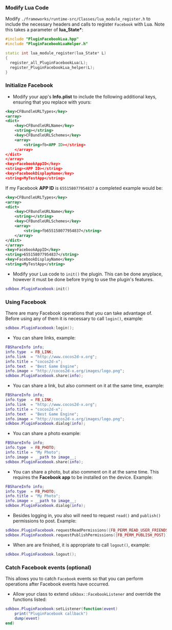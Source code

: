 ### Modify Lua Code
Modify `./frameworks/runtime-src/Classes/lua_module_register.h` to include the necessary headers and calls to register `Facebook` with Lua. Note this takes a parameter of __lua_State*__:
```cpp
#include "PluginFacebookLua.hpp"
#include "PluginFacebookLuaHelper.h"
```
```cpp
static int lua_module_register(lua_State* L)
{
  register_all_PluginFacebookLua(L);
  register_PluginFacebookLua_helper(L);
}
```

### Initialize Facebook
* Modify your app's __Info.plist__ to include the following additional keys, ensuring that you replace __<APP ID>__ with yours:
```xml
<key>CFBundleURLTypes</key>
<array>
<dict>
    <key>CFBundleURLName</key>
    <string></string>
    <key>CFBundleURLSchemes</key>
    <array>
        <string>fb<APP ID></string>
    </array>
</dict>
</array>
<key>FacebookAppID</key>
<string><APP ID></string>
<key>FacebookDisplayName</key>
<string>MyTestApp</string>
```

If my Facebook __APP ID__ is `655158077954837` a completed example would be:
```xml
<key>CFBundleURLTypes</key>
<array>
<dict>
    <key>CFBundleURLName</key>
    <string></string>
    <key>CFBundleURLSchemes</key>
    <array>
        <string>fb655158077954837</string>
    </array>
</dict>
</array>
<key>FacebookAppID</key>
<string>655158077954837</string>
<key>FacebookDisplayName</key>
<string>MyTestApp</string>
```

* Modify your Lua code to `init()` the plugin. This can be done anyplace, however it must be done before trying to use the plugin's features.
```lua
sdkbox.PluginFacebook:init()
```

### Using Facebook
There are many Facebook operations that you can take advantage of. Before using any of them it is necessary to call `login()`, example:
```lua
sdkbox.PluginFacebook:login();
```

* You can share links, example:
```lua
FBShareInfo info;
info.type  = FB_LINK;
info.link  = "http://www.cocos2d-x.org";
info.title = "cocos2d-x";
info.text  = "Best Game Engine";
info.image = "http://cocos2d-x.org/images/logo.png";
sdkbox.PluginFacebook.share(info);
```

* You can share a link, but also comment on it at the same time, example:
```lua
FBShareInfo info;
info.type  = FB_LINK;
info.link  = "http://www.cocos2d-x.org";
info.title = "cocos2d-x";
info.text  = "Best Game Engine";
info.image = "http://cocos2d-x.org/images/logo.png";
sdkbox.PluginFacebook.dialog(info);
```

* You can share a photo example:
```lua
FBShareInfo info;
info.type  = FB_PHOTO;
info.title = "My Photo";
info.image = __path to image__;
sdkbox.PluginFacebook.share(info);
```

* You can share a photo, but also comment on it at the same time. This requires the __Facebook app__ to be installed on the device. Example:
```lua
FBShareInfo info;
info.type  = FB_PHOTO;
info.title = "My Photo";
info.image = __path to image__;
sdkbox.PluginFacebook.dialog(info);
```

* Besides logging in, you also will need to request `read()` and `publish()` permissions to post. Example:
```lua
sdkbox.PluginFacebook.requestReadPermissions({FB_PERM_READ_USER_FRIENDS});
sdkbox.PluginFacebook.requestPublishPermissions({FB_PERM_PUBLISH_POST});
```

* When are are finished, it is appropriate to call `logout()`, example:
```lua
sdkbox.PluginFacebook.logout();
```

### Catch Facebook events (optional)
This allows you to catch `Facebook` events so that you can perform operations after Facebook events have occurred.

* Allow your class to extend `sdkbox::FacebookListener` and override the functions listed:
```lua
sdkbox.PluginFacebook:setListener(function(event)
    print("PluginFacebook callback")
    dump(event)
end)
```
